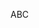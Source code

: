 <!-- 
.. title: Análisis cinemático de un mecanismo plano usando Maple
.. slug: analisis-cinematico-de-un-mecanismo-plano-usando-maple
.. date: 2017-03-19 21:09:11 UTC-06:00
.. tags: mathjax, draft
.. category: 
.. link: 
.. description: 
.. type: text
-->

ABC